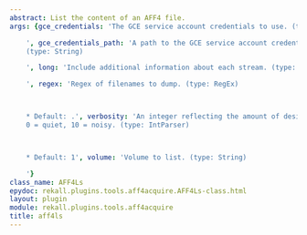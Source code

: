 ```yaml
---
abstract: List the content of an AFF4 file.
args: {gce_credentials: 'The GCE service account credentials to use. (type: String)

    ', gce_credentials_path: 'A path to the GCE service account credentials to use.
    (type: String)

    ', long: 'Include additional information about each stream. (type: Boolean)

    ', regex: 'Regex of filenames to dump. (type: RegEx)



    * Default: .', verbosity: 'An integer reflecting the amount of desired output:
    0 = quiet, 10 = noisy. (type: IntParser)



    * Default: 1', volume: 'Volume to list. (type: String)

    '}
class_name: AFF4Ls
epydoc: rekall.plugins.tools.aff4acquire.AFF4Ls-class.html
layout: plugin
module: rekall.plugins.tools.aff4acquire
title: aff4ls
---
```

